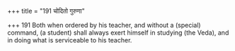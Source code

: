 +++
title = "191 चोदितो गुरुणा"

+++
191	Both when ordered by his teacher, and without a (special) command, (a student) shall always exert himself in studying (the Veda), and in doing what is serviceable to his teacher.